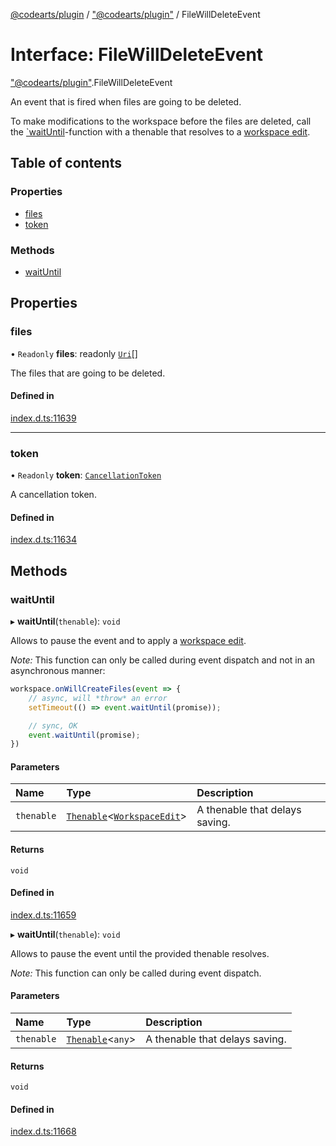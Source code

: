 [@codearts/plugin](../README.md) / ["@codearts/plugin"](../modules/_codearts_plugin_.md) / FileWillDeleteEvent

# Interface: FileWillDeleteEvent

["@codearts/plugin"](../modules/_codearts_plugin_.md).FileWillDeleteEvent

An event that is fired when files are going to be deleted.

To make modifications to the workspace before the files are deleted,
call the [`waitUntil](codearts_plugin_.FileWillCreateEvent.md#waituntil)-function with a
thenable that resolves to a [workspace edit](../classes/codearts_plugin_.WorkspaceEdit.md).

## Table of contents

### Properties

- [files](codearts_plugin_.FileWillDeleteEvent.md#files)
- [token](codearts_plugin_.FileWillDeleteEvent.md#token)

### Methods

- [waitUntil](codearts_plugin_.FileWillDeleteEvent.md#waituntil)

## Properties

### files

• `Readonly` **files**: readonly [`Uri`](../classes/codearts_plugin_.Uri.md)[]

The files that are going to be deleted.

#### Defined in

[index.d.ts:11639](https://github.com/huaweicloud/cloudide-plugin-api/blob/5055bbd/index.d.ts#L11639)

___

### token

• `Readonly` **token**: [`CancellationToken`](codearts_plugin_.CancellationToken.md)

A cancellation token.

#### Defined in

[index.d.ts:11634](https://github.com/huaweicloud/cloudide-plugin-api/blob/5055bbd/index.d.ts#L11634)

## Methods

### waitUntil

▸ **waitUntil**(`thenable`): `void`

Allows to pause the event and to apply a [workspace edit](../classes/codearts_plugin_.WorkspaceEdit.md).

*Note:* This function can only be called during event dispatch and not
in an asynchronous manner:

```ts
workspace.onWillCreateFiles(event => {
	// async, will *throw* an error
	setTimeout(() => event.waitUntil(promise));

	// sync, OK
	event.waitUntil(promise);
})
```

#### Parameters

| Name | Type | Description |
| :------ | :------ | :------ |
| `thenable` | [`Thenable`](Thenable.md)<[`WorkspaceEdit`](../classes/codearts_plugin_.WorkspaceEdit.md)\> | A thenable that delays saving. |

#### Returns

`void`

#### Defined in

[index.d.ts:11659](https://github.com/huaweicloud/cloudide-plugin-api/blob/5055bbd/index.d.ts#L11659)

▸ **waitUntil**(`thenable`): `void`

Allows to pause the event until the provided thenable resolves.

*Note:* This function can only be called during event dispatch.

#### Parameters

| Name | Type | Description |
| :------ | :------ | :------ |
| `thenable` | [`Thenable`](Thenable.md)<`any`\> | A thenable that delays saving. |

#### Returns

`void`

#### Defined in

[index.d.ts:11668](https://github.com/huaweicloud/cloudide-plugin-api/blob/5055bbd/index.d.ts#L11668)
